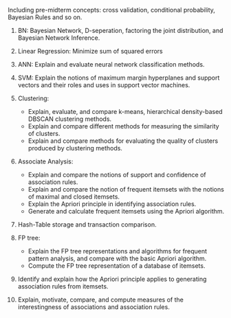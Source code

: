 Including pre-midterm concepts: cross validation, conditional probability, Bayesian Rules and so on.

1. BN: Bayesian Network, D-seperation, factoring the joint distribution, and Bayesian Network Inference.

2. Linear Regression: Minimize sum of squared errors

3. ANN: Explain and evaluate neural network classification methods.

4. SVM: Explain the notions of maximum margin hyperplanes and support vectors and their roles and uses in support vector machines.

5. Clustering:

    - Explain, evaluate, and compare k-means, hierarchical density-based DBSCAN clustering methods.
    - Explain and compare different methods for measuring the similarity of clusters.
    - Explain and compare methods for evaluating the quality of clusters produced by clustering methods.

6. Associate Analysis:

    - Explain and compare the notions of support and confidence of association rules.
    - Explain and compare the notion of frequent itemsets with the notions of maximal and closed itemsets.
    - Explain the Apriori principle in identifying association rules.
    - Generate and calculate frequent itemsets using the Apriori algorithm.

7. Hash-Table storage and transaction comparison.

8. FP tree:

    - Explain the FP tree representations and algorithms for frequent pattern analysis, and compare with the basic Apriori algorithm.
    - Compute the FP tree representation of a database of itemsets.

9. Identify and explain how the Apriori principle applies to generating association rules from itemsets.

10. Explain, motivate, compare, and compute measures of the interestingness of associations and association rules.